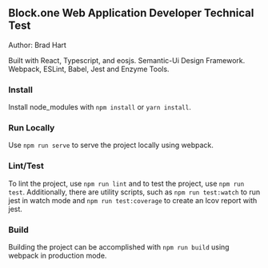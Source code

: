 ## Block.one Web Application Developer Technical Test
Author: Brad Hart

Built with React, Typescript, and eosjs.
Semantic-Ui Design Framework.
Webpack, ESLint, Babel, Jest and Enzyme Tools.

### Install
Install node_modules with `npm install` or `yarn install`.

### Run Locally
Use `npm run serve` to serve the project locally using webpack.

### Lint/Test
To lint the project, use `npm run lint` and to test the project, use `npm run test`.
Additionally, there are utility scripts, such as `npm run test:watch` to run jest in watch mode and `npm run test:coverage` to create an lcov report with jest.

### Build
Building the project can be accomplished with `npm run build` using webpack in production mode.